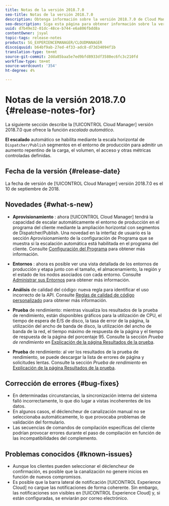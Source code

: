 ```yaml
---
title: Notas de la versión 2018.7.0
seo-title: Notas de la versión 2018.7.0
description: Obtenga información sobre la versión 2018.7.0 de Cloud Manager
seo-description: Siga esta página para obtener información sobre la versión 2019.7.0 de Cloud Manager.
uuid: d7b49e32-01dc-48ce-b744-e6a806fbdd8a
contentOwner: jsyal
topic-tags: release-notes
products: SG_EXPERIENCEMANAGER/CLOUDMANAGER
discoiquuid: b64bf9ab-27ed-4f33-adc8-d73d34094f1b
translation-type: tm+mt
source-git-commit: 2dda85baa5e7ed9bfd8933df3580ec6fc3c210fd
workflow-type: tm+mt
source-wordcount: '354'
ht-degree: 4%

---
```



# Notas de la versión 2018.7.0 {#release-notes-for}

La siguiente sección describe la [!UICONTROL Cloud Manager] versión 2018.7.0 que ofrece la función *escalado automático*.

**El escalado** automático se habilita mediante la escala horizontal de  `Dispatcher/Publish` segmentos en el entorno de producción para admitir un aumento repentino de la carga, el volumen, el acceso y otras métricas controladas definidas.

## Fecha de la versión {#release-date}

La fecha de versión de [!UICONTROL Cloud Manager] versión 2018.7.0 es el 10 de septiembre de 2018.

## Novedades {#what-s-new}

* **Aprovisionamiento** : ahora  [!UICONTROL Cloud Manager] tendrá la capacidad de escalar automáticamente el entorno de producción en el programa del cliente mediante la ampliación horizontal con segmentos de Dispatcher/Publish. Una novedad en la interfaz de usuario es la sección Aprovisionamiento de la configuración de Programa que se muestra si la escalación automática está habilitada en el programa del cliente. Consulte [Configuración del Programa](setting-up-program.md) para obtener más información.

* **Entornos** : ahora es posible ver una vista detallada de los entornos de producción y etapa junto con el tamaño, el almacenamiento, la región y el estado de los nodos asociados con cada entorno. Consulte [Administrar sus Entornos](manage-your-environment.md) para obtener más información.

* **Análisis**  de calidad del código: nueva regla para identificar el uso incorrecto de la API. Consulte [Reglas de calidad de código personalizado](custom-code-quality-rules.md) para obtener más información.

* **Prueba**  de rendimiento: mientras visualiza los resultados de la prueba de rendimiento, están disponibles gráficos para la utilización de CPU, el tiempo de espera de E/S de disco, la tasa de error de la página, la utilización del ancho de banda de disco, la utilización del ancho de banda de la red, el tiempo máximo de respuesta de la página y el tiempo de respuesta de la página del porcentaje 95. Consulte la sección *Prueba de rendimiento* en [Explicación de la página Resultados de la prueba](understand-your-test-results.md).

* **Prueba**  de rendimiento: al ver los resultados de la prueba de rendimiento, se puede descargar la lista de errores de página y solicitudes lentas. Consulte la sección *Prueba de rendimiento* en [Explicación de la página Resultados de la prueba](understand-your-test-results.md).

## Corrección de errores {#bug-fixes}

* En determinadas circunstancias, la sincronización interna del sistema falló incorrectamente, lo que dio lugar a vistas incoherentes de los datos.
* En algunos casos, el déclencheur de canalización manual no se seleccionaba automáticamente, lo que provocaba problemas de validación del formulario.
* Las secuencias de comandos de compilación específicas del cliente podrían provocar errores durante el paso de compilación en función de las incompatibilidades del complemento.

## Problemas conocidos {#known-issues}

* Aunque los clientes pueden seleccionar el déclencheur de confirmación, es posible que la canalización no genere inicios en función de nuevos compromisos.
* Es posible que la barra lateral de notificación [!UICONTROL Experience Cloud] no cargue las notificaciones de forma coherente. Sin embargo, las notificaciones son visibles en [!UICONTROL Experience Cloud] y, si están configuradas, se enviarán por correo electrónico.

